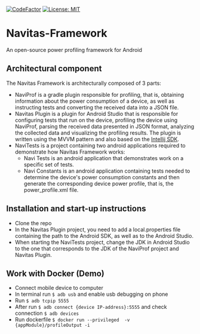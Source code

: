 [![CodeFactor](https://www.codefactor.io/repository/github/stanislav-sartasov/navitas-framework/badge)](https://www.codefactor.io/repository/github/stanislav-sartasov/navitas-framework)
[![License: MIT](https://img.shields.io/badge/License-MIT-yellow.svg)](https://opensource.org/licenses/MIT)
# Navitas-Framework
An open-source power profiling framework for Android

## Architectural component
The Navitas Framework is architecturally composed of 3 parts:
* NaviProf is a gradle plugin responsible for profiling, that is, obtaining information about the power consumption of a device, as well as instructing tests and converting the received data into a JSON file.
* Navitas Plugin is a plugin for Android Studio that is responsible for configuring tests that run on the device, profiling the device using NaviProf, parsing the received data presented in JSON format, analyzing the collected data and visualizing the profiling results. The plugin is written using the MVVM pattern and also based on the [Intellij SDK](https://plugins.jetbrains.com/docs/intellij/welcome.html).
* NaviTests is a project containing two android applications required to demonstrate how Navitas Framework works:
  * Navi Tests is an android application that demonstrates work on a specific set of tests.
  * Navi Constants is an android application containing tests needed to determine the device's power consumption constants and then generate the corresponding device power profile, that is, the power_profile.xml file.
 
 ## Installation and start-up instructions
 * Clone the repo
 * In the Navitas Plugin project, you need to add a local.properties file containing the path to the Android SDK, as well as to the Android Studio.
 * When starting the NaviTests project, change the JDK in Android Studio to the one that corresponds to the JDK of the NaviProf project and Navitas Plugin.
 
 ## Work with Docker (Demo)
 * Connect mobile device to computer
 * In terminal run ``` $ adb usb ``` and enable usb debugging on phone
 * Run ``` $ adb tcpip 5555 ```
 * After run ``` $ adb connect {device IP-address}:5555 ``` and check connection ``` $ adb devices ```
 * Run dockerfile  ``` $ docker run --privileged  -v {appModule}/profileOutput -i ```